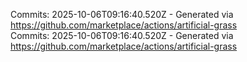 Commits: 2025-10-06T09:16:40.520Z - Generated via https://github.com/marketplace/actions/artificial-grass
<br>
Commits: 2025-10-06T09:16:40.520Z - Generated via https://github.com/marketplace/actions/artificial-grass
<br>
